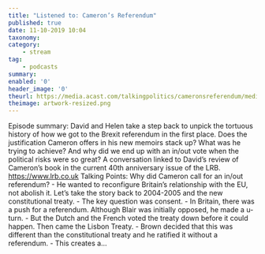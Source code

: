 ```yaml
---
title: "Listened to: Cameron’s Referendum"
published: true
date: 11-10-2019 10:04
taxonomy:
category:
	- stream
tag:
	- podcasts
summary:
enabled: '0'
header_image: '0'
theurl: https://media.acast.com/talkingpolitics/cameronsreferendum/media.mp3
theimage: artwork-resized.png
--- 
```

Episode summary: David and Helen take a step back to unpick the tortuous history of how we got to the Brexit referendum in the first place. Does the justification Cameron offers in his new memoirs stack up? What was he trying to achieve? And why did we end up with an in/out vote when the political risks were so great? A conversation linked to David’s review of Cameron’s book in the current 40th anniversary issue of the LRB. https://www.lrb.co.uk Talking Points: Why did Cameron call for an in/out referendum? - He wanted to reconfigure Britain’s relationship with the EU, not abolish it. Let’s take the story back to 2004-2005 and the new constitutional treaty. - The key question was consent. - In Britain, there was a push for a referendum. Although Blair was initially opposed, he made a u-turn. - But the Dutch and the French voted the treaty down before it could happen. Then came the Lisbon Treaty. - Brown decided that this was different than the constitutional treaty and he ratified it without a referendum. - This creates a…
